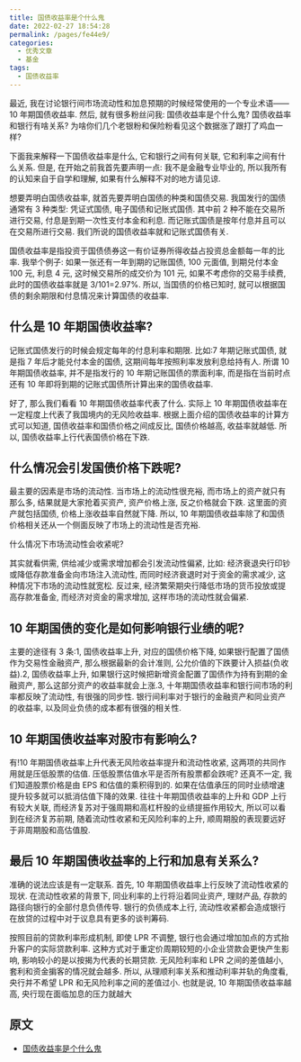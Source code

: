 ```yaml
---
title: 国债收益率是个什么鬼
date: 2022-02-27 18:54:28
permalink: /pages/fe44e9/
categories:
  - 优秀文章
  - 基金
tags:
  - 国债收益率
---
```


最近, 我在讨论银行间市场流动性和加息预期的时候经常使用的一个专业术语——10 年期国债收益率. 然后, 就有很多粉丝问我: 国债收益率是个什么鬼? 国债收益率和银行有啥关系? 为啥你们几个老银粉和保险粉看见这个数据涨了跟打了鸡血一样?

下面我来解释一下国债收益率是什么, 它和银行之间有何关联, 它和利率之间有什么关系. 但是, 在开始之前我首先要声明一点: 我不是金融专业毕业的, 所以我所有的认知来自于自学和理解, 如果有什么解释不对的地方请见谅.

想要弄明白国债收益率, 就首先要弄明白国债的种类和国债交易. 我国发行的国债通常有 3 种类型: 凭证式国债, 电子国债和记账式国债. 其中前 2 种不能在交易所进行交易, 付息是到期一次性支付本金和利息. 而记账式国债是按年付息并且可以在交易所进行交易. 我们所说的国债收益率就和记账式国债有关.

国债收益率是指投资于国债债券这一有价证券所得收益占投资总金额每一年的比率. 我举个例子: 如果一张还有一年到期的记账国债, 100 元面值, 到期兑付本金 100 元, 利息 4 元, 这时候交易所的成交价为 101 元, 如果不考虑你的交易手续费, 此时的国债收益率就是 3/101=2.97%. 所以, 当国债的价格已知时, 就可以根据国债的剩余期限和付息情况来计算国债的收益率.

## 什么是 10 年期国债收益率?

记账式国债发行的时候会规定每年的付息利率和期限. 比如:7 年期记账式国债, 就是指 7 年后才能兑付本金的国债, 这期间每年按照利率发放利息给持有人. 所谓 10 年期国债收益率, 并不是指发行的 10 年期记账国债的票面利率, 而是指在当前时点还有 10 年即将到期的记账式国债所计算出来的国债收益率.

好了, 那么我们看看 10 年期国债收益率代表了什么. 实际上 10 年期国债收益率在一定程度上代表了我国境内的无风险收益率. 根据上面介绍的国债收益率的计算方式可以知道, 国债收益率和国债价格之间成反比, 国债价格越高, 收益率就越低. 所以, 国债收益率上行代表国债价格在下跌.

## 什么情况会引发国债价格下跌呢?

最主要的因素是市场的流动性. 当市场上的流动性很充裕, 而市场上的资产就只有那么多, 结果就是大家抢着买资产, 资产价格上涨, 反之价格就会下跌. 这里面的资产就包括国债, 价格上涨收益率自然就下降. 所以, 10 年期国债收益率除了和国债价格相关还从一个侧面反映了市场上的流动性是否充裕.

什么情况下市场流动性会收紧呢?

其实就看供需, 供给减少或需求增加都会引发流动性偏紧, 比如: 经济衰退央行印钞或降低存款准备金向市场注入流动性, 而同时经济衰退时对于资金的需求减少, 这种情况下市场的流动性就宽松. 反过来, 经济繁荣期央行降低市场的货币投放或提高存款准备金, 而经济对资金的需求增加, 这样市场的流动性就会偏紧.

## 10 年期国债的变化是如何影响银行业绩的呢?

主要的途径有 3 条:1, 国债收益率上升, 对应的国债价格下降, 如果银行配置了国债作为交易性金融资产, 那么根据最新的会计准则, 公允价值的下跌要计入损益(负收益).2, 国债收益率上升, 如果银行这时候把新增资金配置了国债作为持有到期的金融资产, 那么这部分资产的收益率就会上涨.3, 十年期国债收益率和银行间市场的利率都反映了流动性, 有很强的同步性. 银行间利率对于银行的金融资产和同业资产的收益率, 以及同业负债的成本都有很强的相关性.

## 10 年期国债收益率对股市有影响么?

有!10 年期国债收益率上升代表无风险收益率提升和流动性收紧, 这两项的共同作用就是压低股票的估值. 压低股票估值水平是否所有股票都会跌呢? 还真不一定, 我们知道股票价格是由 EPS 和估值的乘积得到的. 如果在估值承压的同时业绩增速提升较多就可以抵消估值下降的效果. 往往十年期国债收益率的上升和 GDP 上行有较大关联, 而经济复苏对于强周期和高杠杆股的业绩提振作用较大, 所以可以看到在经济复苏前期, 随着流动性收紧和无风险利率的上升, 顺周期股的表现要远好于非周期股和高估值股.

## 最后 10 年期国债收益率的上行和加息有关系么?

准确的说法应该是有一定联系. 首先, 10 年期国债收益率上行反映了流动性收紧的现状. 在流动性收紧的背景下, 同业利率的上行将沿着同业资产, 理财产品, 存款的路径向银行的全部付息负债传导. 银行的负债成本上行, 流动性收紧都会造成银行在放贷的过程中对于议息具有更多的谈判筹码.

按照目前的贷款利率形成机制, 即使 LPR 不调整, 银行也会通过增加加点的方式抬升客户的实际贷款利率. 这种方式对于重定价周期较短的小企业贷款会更快产生影响, 影响较小的是以按揭为代表的长期贷款. 无风险利率和 LPR 之间的差值越小, 套利和资金掮客的情况就会越多. 所以, 从理顺利率关系和推动利率并轨的角度看, 央行并不希望 LPR 和无风险利率之间的差值过小. 也就是说, 10 年期国债收益率越高, 央行现在面临加息的压力就越大

## 原文

- [国债收益率是个什么鬼](https://xueqiu.com/1821992043/163883216?share_type=weixin&data_type=link&data_model=sd&fix_uid=7010266987&sharetime=2)
